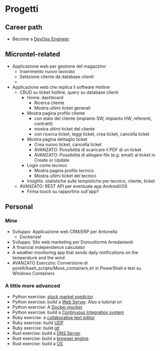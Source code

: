 # Progetti

## Career path
* Become a [DevOps Engineer](https://medium.com/@devfire/how-to-become-a-devops-engineer-in-six-months-or-less-366097df7737)

## Microntel-related
* Applicazione web per gestione del magazzino 
  - Inserimento nuovo lavorato
  - Selezione cliente da database clienti
  - 
* Applicazione web che replica il software Hotline
  - CRUD su ticket hotline, query su database clienti
    - Home: dashboard
      - Ricerca cliente
      - Mostra ultimi ticket generali
    - Mostra pagina profilo cliente
      - con stato del cliente (impianto SW, impianto HW, referenti, contratti)
      - mostra ultimi ticket del cliente
      - con ricerca ticket, leggi ticket, crea ticket, cancella ticket
    - Mostra pagina dettaglio ticket
      - Crea nuovo ticket, cancella ticket
      - AVANZATO: Possibilità di scaricare il PDF di un ticket
      - AVANZATO: Possibilità di allegare file (e.g. email) al ticket in Create or Update
    - Login come tecnico
      - Mostra pagina profilo tecnico
      - Mostra ultimi ticket del tecnico
    - Insights: statistiche sulle tempistiche per tecnico, cliente, ticket
  - AVANZATO: REST API per eventuale app Android/iOS
    - Firma touch su rapportino sull'app?

## Personal
### Mine
* Sviluppo: Applicazione web CRM/ERP per Antonella
  - Dockerize!
* Sviluppo: Sito web marketing per Domusforme Arredamenti
* A financial independence calculator 
* A weather monitoring app that sends daily notifications on the temperature and the wind
* AVANZATO Esercizio: Conversione di porelli/bash_scripts/Move_containers.sh in PowerShell e test su Windows Containers
### A little more advanced
* Python exercise: [stock market predictor](https://www.datacamp.com/community/tutorials/lstm-python-stock-market)
* Python exercise: build a [Web Server](https://ruslanspivak.com/lsbaws-part1/). Also a tutorial on 
* Python exercise: A [Docker mocker](https://github.com/tonybaloney/mocker)
* Python exercise: build a [Continuous Integration system](http://aosabook.org/en/500L/a-continuous-integration-system.html)
* Ruby exercise: a [collaborative text editor](https://www.aha.io/blog/text-editor)
* Ruby exercise: build [UDP](https://medium.com/geckoboard-under-the-hood/how-to-build-a-network-stack-in-ruby-f73aeb1b661b)
* Ruby exercise: build [git](https://thoughtbot.com/blog/rebuilding-git-in-ruby)
* Rust exercise: build a [DNS Server](https://github.com/EmilHernvall/dnsguide/blob/master/README.md)
* Rust exercise: build a [browser engine](https://limpet.net/mbrubeck/2014/08/08/toy-layout-engine-1.html).
* Rust exercise: build a [OS](https://os.phil-opp.com/)
